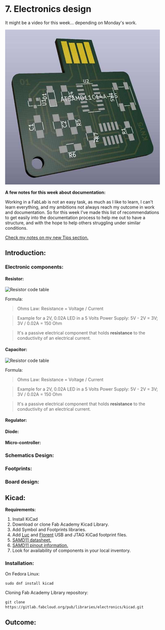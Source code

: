 # 7. Electronics design

It might be a video for this week... depending on Monday's work.

![Render_01](../../images/week07/kicad_render_01.jpg)

**A few notes for this week about documentation:**

Working in a FabLab is not an easy task, as much as I like to learn, I can't learn everything, and my ambitions not always reach my outcome in work and documentation. So for this week I've made this list of recommendations to get easily into the documentation process to help me out to have a structure, and with the hope to help others struggling under similar conditions.

[Check my notes on my new Tips section.](../../Tips/documentation_tips/)



## Introduction:





### Electronic components:

#### Resistor:

![Resistor code table](../../images/week07/component_01.jpg)

Formula:

> Ohms Law: Resistance = Voltage / Current

> Example for a 2V, 0.02A LED in a 5 Volts Power Supply: 5V - 2V = 3V; 3V / 0.02A = 150 Ohm

> It's a passive electrical component that holds **resistance** to the conductivity of an electrical current.



#### Capacitor:

![Resistor code table](../../images/week07/component_02.jpg)

Formula:

> Ohms Law: Resistance = Voltage / Current

> Example for a 2V, 0.02A LED in a 5 Volts Power Supply: 5V - 2V = 3V; 3V / 0.02A = 150 Ohm

> It's a passive electrical component that holds **resistance** to the conductivity of an electrical current.



#### Regulator:

#### Diode:

#### Micro-controller:

### Schematics Design:

### Footprints:

### Board design:

## Kicad:

**Requirements:**

1. Install KiCad
2. Download or clone Fab Academy Kicad Library.
3. Add Symbol and Footprints libraries.
4. Add [Luc]() and [Florent]() USB and JTAG KiCad footprint files.
5. [SAMD11 datasheet.]()
6. [SAMD11 pinout information.](github.com/)
7. Look for availability of components in your local inventory.



### Installation:


On Fedora Linux:

```
sudo dnf install kicad

```


Cloning Fab Academy Library repository:

```
git clone https://gitlab.fabcloud.org/pub/libraries/electronics/kicad.git
```







###

###

## Outcome:
